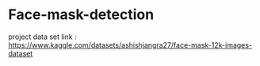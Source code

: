 # Face-mask-detection
project data set link : https://www.kaggle.com/datasets/ashishjangra27/face-mask-12k-images-dataset
